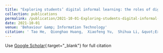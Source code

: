 ```yaml
---
title: "Exploring students’ digital informal learning: the roles of digital competence and DTPB factors"
collection: publications
permalink: /publication/2021-10-01-Exploring-students-digital-informal-learning-the-roles-of-digital-competence-and-DTPB-factors
date: 2021-10-01
venue: 'Behaviour &amp; Information Technology'
citation: ' Tao He,  Qionghao Huang,  Xiaofeng Yu,  Shihua Li, &quot;Exploring students’ digital informal learning: the roles of digital competence and DTPB factors.&quot; Behaviour &amp;amp; Information Technology, 2021.'
---
```

Use [Google Scholar](https://scholar.google.com/scholar?q=Exploring+students’+digital+informal+learning:+the+roles+of+digital+competence+and+DTPB+factors){:target="_blank"} for full citation